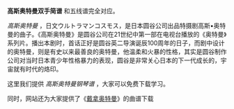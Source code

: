 

**高斯奥特曼双手简谱** 和五线谱完全对应。

_高斯奥特曼_
，日文ウルトラマンコスモス，是日本圆谷公司出品特摄剧高斯•奥特曼的曲子。《高斯奥特曼》是圆谷公司在21世纪中第一部在电视台播放的《奥特曼》系列片。播出本剧时，首话正好是圆谷英二导演诞辰100周年的日子，而剧中设计的奥特曼，则是有史以来最善良的奥特曼，他温柔和火暴的性格，其实是圆谷制作公司对当时日本青少年性格暴力的表现，圆谷是非常关心日本的下一代成长的，宇宙就有时代的烙印。

这里我们提供 _高斯奥特曼钢琴谱_ ，大家可以免费下载学习。

同时，网站还为大家提供了《[戴拿奥特曼](Music-9660-戴拿奥特曼-ウルトラマンダイナ.html "戴拿奥特曼")》的曲谱下载

